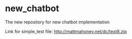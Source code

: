 # new_chatbot
The new repository for new chatbot implementation

Link for simple_test file:
http://mattmahoney.net/dc/text8.zip
